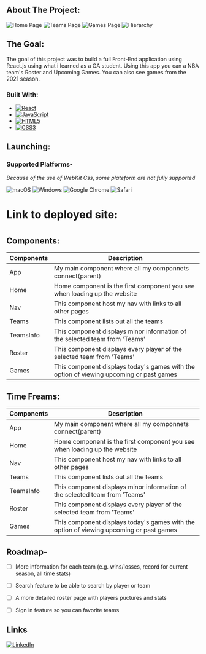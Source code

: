 



<!-- ABOUT THE PROJECT -->
## About The Project:

![Home Page][product-screenshot1]
![Teams Page][product-screenshot2]
![Games Page][product-screenshot3]
![Hierarchy][product-screenshot4]

## The Goal:
The goal of this project was to build a full Front-End application using React.js using what i learned as a GA student.  Using this app you can a NBA team's Roster and Upcoming Games. You can also see games from the 2021 season.





### Built With:


* [![React][React.js]][React-url]
* [![JavaScript](https://img.shields.io/badge/javascript-%23323330.svg?style=for-the-badge&logo=javascript&logoColor=%23F7DF1E)](https://www.javascript.com/)
* [![HTML5](https://img.shields.io/badge/html5-%23E34F26.svg?style=for-the-badge&logo=html5&logoColor=white)](https://html.com/)
* [![CSS3](https://img.shields.io/badge/css3-%231572B6.svg?style=for-the-badge&logo=css3&logoColor=white)]()




<!-- GETTING STARTED -->
## Launching:


<h3>Supported Platforms-</h3>
<em>Because of the use of WebKit Css, some plateform are not fully supported</em>

![macOS](https://img.shields.io/badge/mac%20os-000000?style=for-the-badge&logo=macos&logoColor=F0F0F0)
![Windows](https://img.shields.io/badge/Windows-0078D6?style=for-the-badge&logo=windows&logoColor=white)
![Google Chrome](https://img.shields.io/badge/Google%20Chrome-4285F4?style=for-the-badge&logo=GoogleChrome&logoColor=white)
![Safari](https://img.shields.io/badge/Safari-000000?style=for-the-badge&logo=Safari&logoColor=white)





<h1>Link to deployed site:<h1>


## Components:
| Components 	| Description                                                                             	|
|------------	|-----------------------------------------------------------------------------------------	|
| App        	| My main component where all my componnets connect(parent)                               	|
| Home       	| Home component is the first component you see when loading up the website               	|
| Nav        	| This component host my nav with links to all other pages                                	|
| Teams      	| This component lists out all the teams                                                  	|
| TeamsInfo  	| This component displays minor information of the selected team from 'Teams'             	|
| Roster     	| This component displays every player of the selected team from 'Teams'                  	|
| Games      	| This component displays today's games with the option of viewing upcoming or past games 	|

## Time Freams:
| Components 	| Description                                                                             	|
|------------	|-----------------------------------------------------------------------------------------	|
| App        	| My main component where all my componnets connect(parent)                               	|
| Home       	| Home component is the first component you see when loading up the website               	|
| Nav        	| This component host my nav with links to all other pages                                	|
| Teams      	| This component lists out all the teams                                                  	|
| TeamsInfo  	| This component displays minor information of the selected team from 'Teams'             	|
| Roster     	| This component displays every player of the selected team from 'Teams'                  	|
| Games      	| This component displays today's games with the option of viewing upcoming or past games 	|



<!-- ROADMAP -->
## Roadmap-

- [ ] More information for each team (e.g. wins/losses, record for current season, all time stats)
- [ ] Search feature to be able to search by player or team
- [ ] A more detailed roster page with players puctures and stats
- [ ] Sign in feature so you can favorite teams










<!-- CONTACT -->
## Links

[![LinkedIn](https://img.shields.io/badge/linkedin-%230077B5.svg?style=for-the-badge&logo=linkedin&logoColor=white)](https://www.linkedin.com/in/jahimecameau/)







<!-- MARKDOWN LINKS & IMAGES -->
<!-- https://www.markdownguide.org/basic-syntax/#reference-style-links -->
[contributors-shield]: https://img.shields.io/github/contributors/github_username/repo_name.svg?style=for-the-badge
[contributors-url]: https://github.com/github_username/repo_name/graphs/contributors
[forks-shield]: https://img.shields.io/github/forks/github_username/repo_name.svg?style=for-the-badge
[forks-url]: https://github.com/github_username/repo_name/network/members
[stars-shield]: https://img.shields.io/github/stars/github_username/repo_name.svg?style=for-the-badge
[stars-url]: https://github.com/github_username/repo_name/stargazers
[issues-shield]: https://img.shields.io/github/issues/github_username/repo_name.svg?style=for-the-badge
[issues-url]: https://github.com/github_username/repo_name/issues
[license-shield]: https://img.shields.io/github/license/github_username/repo_name.svg?style=for-the-badge
[license-url]: https://github.com/github_username/repo_name/blob/master/LICENSE.txt
[linkedin-shield]: https://img.shields.io/badge/-LinkedIn-black.svg?style=for-the-badge&logo=linkedin&colorB=555
[linkedin-url]: https://linkedin.com/in/linkedin_username
[product-screenshot1]: https://i.imgur.com/I34YAFC.png
[product-screenshot2]: https://i.imgur.com/jveZWp8.png
[product-screenshot3]: https://i.imgur.com/28Lcwpl.png
[product-screenshot4]: https://media.git.generalassemb.ly/user/43717/files/498aac89-84a7-4793-b86d-eae5376e056e
[Next.js]: https://img.shields.io/badge/next.js-000000?style=for-the-badge&logo=nextdotjs&logoColor=white
[Next-url]: https://nextjs.org/
[React.js]: https://img.shields.io/badge/React-20232A?style=for-the-badge&logo=react&logoColor=61DAFB
[React-url]: https://reactjs.org/
[Vue.js]: https://img.shields.io/badge/Vue.js-35495E?style=for-the-badge&logo=vuedotjs&logoColor=4FC08D
[Vue-url]: https://vuejs.org/
[Angular.io]: https://img.shields.io/badge/Angular-DD0031?style=for-the-badge&logo=angular&logoColor=white
[Angular-url]: https://angular.io/
[Svelte.dev]: https://img.shields.io/badge/Svelte-4A4A55?style=for-the-badge&logo=svelte&logoColor=FF3E00
[Svelte-url]: https://svelte.dev/
[Laravel.com]: https://img.shields.io/badge/Laravel-FF2D20?style=for-the-badge&logo=laravel&logoColor=white
[Laravel-url]: https://laravel.com
[Bootstrap.com]: https://img.shields.io/badge/Bootstrap-563D7C?style=for-the-badge&logo=bootstrap&logoColor=white
[Bootstrap-url]: https://getbootstrap.com
[JQuery.com]: https://img.shields.io/badge/jQuery-0769AD?style=for-the-badge&logo=jquery&logoColor=white
[JQuery-url]: https://jquery.com 
